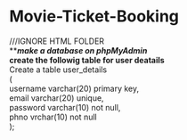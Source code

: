 # Movie-Ticket-Booking<br>
///IGNORE HTML FOLDER<br>
*****make a database on phpMyAdmin***<br>
**create the followig table for user deatails**<br>
Create a table user_details<br>
(<br>
  username varchar(20) primary key,<br>
  email varchar(20) unique,<br>
  password varchar(10) not null,<br>
  phno vrchar(10) not null<br>
);
